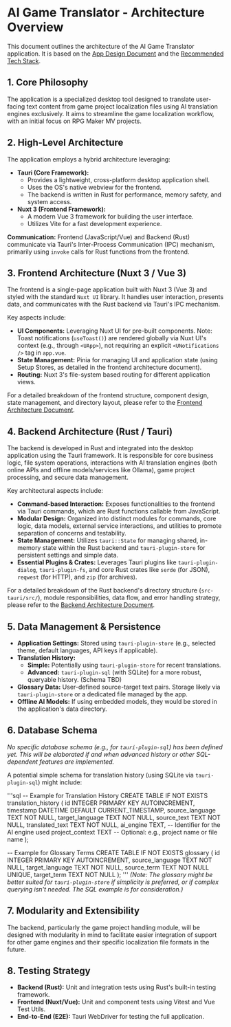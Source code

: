# AI Game Translator - Architecture Overview

This document outlines the architecture of the AI Game Translator application. It is based on the [App Design Document](translator_app_design_document.md) and the [Recommended Tech Stack](recommended_tech_stack.md).

## 1. Core Philosophy

The application is a specialized desktop tool designed to translate user-facing text content from game project localization files using AI translation engines exclusively. It aims to streamline the game localization workflow, with an initial focus on RPG Maker MV projects.

## 2. High-Level Architecture

The application employs a hybrid architecture leveraging:

*   **Tauri (Core Framework):**
    *   Provides a lightweight, cross-platform desktop application shell.
    *   Uses the OS's native webview for the frontend.
    *   The backend is written in Rust for performance, memory safety, and system access.
*   **Nuxt 3 (Frontend Framework):**
    *   A modern Vue 3 framework for building the user interface.
    *   Utilizes Vite for a fast development experience.

**Communication:** Frontend (JavaScript/Vue) and Backend (Rust) communicate via Tauri's Inter-Process Communication (IPC) mechanism, primarily using `invoke` calls for Rust functions from the frontend.

## 3. Frontend Architecture (Nuxt 3 / Vue 3)

The frontend is a single-page application built with Nuxt 3 (Vue 3) and styled with the standard `Nuxt UI` library. It handles user interaction, presents data, and communicates with the Rust backend via Tauri's IPC mechanism.

Key aspects include:
*   **UI Components:** Leveraging Nuxt UI for pre-built components. Note: Toast notifications (`useToast()`) are rendered globally via Nuxt UI's context (e.g., through `<UApp>`), not requiring an explicit `<UNotifications />` tag in `app.vue`.
*   **State Management:** Pinia for managing UI and application state (using Setup Stores, as detailed in the frontend architecture document).
*   **Routing:** Nuxt 3's file-system based routing for different application views.

For a detailed breakdown of the frontend structure, component design, state management, and directory layout, please refer to the [Frontend Architecture Document](@memory-bank/frontend_architecture.md).

## 4. Backend Architecture (Rust / Tauri)

The backend is developed in Rust and integrated into the desktop application using the Tauri framework. It is responsible for core business logic, file system operations, interactions with AI translation engines (both online APIs and offline models/services like Ollama), game project processing, and secure data management.

Key architectural aspects include:
*   **Command-based Interaction:** Exposes functionalities to the frontend via Tauri commands, which are Rust functions callable from JavaScript.
*   **Modular Design:** Organized into distinct modules for commands, core logic, data models, external service interactions, and utilities to promote separation of concerns and testability.
*   **State Management:** Utilizes `tauri::State` for managing shared, in-memory state within the Rust backend and `tauri-plugin-store` for persistent settings and simple data.
*   **Essential Plugins & Crates:** Leverages Tauri plugins like `tauri-plugin-dialog`, `tauri-plugin-fs`, and core Rust crates like `serde` (for JSON), `reqwest` (for HTTP), and `zip` (for archives).

For a detailed breakdown of the Rust backend's directory structure (`src-tauri/src/`), module responsibilities, data flow, and error handling strategy, please refer to the [Backend Architecture Document](@memory-bank/backend_architecture.md).

## 5. Data Management & Persistence

*   **Application Settings:** Stored using `tauri-plugin-store` (e.g., selected theme, default languages, API keys if applicable).
*   **Translation History:**
    *   **Simple:** Potentially using `tauri-plugin-store` for recent translations.
    *   **Advanced:** `tauri-plugin-sql` (with SQLite) for a more robust, queryable history. (Schema TBD)
*   **Glossary Data:** User-defined source-target text pairs. Storage likely via `tauri-plugin-store` or a dedicated file managed by the app.
*   **Offline AI Models:** If using embedded models, they would be stored in the application's data directory.

## 6. Database Schema

*No specific database schema (e.g., for `tauri-plugin-sql`) has been defined yet. This will be elaborated if and when advanced history or other SQL-dependent features are implemented.*

A potential simple schema for translation history (using SQLite via `tauri-plugin-sql`) might include:

'''sql
-- Example for Translation History
CREATE TABLE IF NOT EXISTS translation_history (
    id INTEGER PRIMARY KEY AUTOINCREMENT,
    timestamp DATETIME DEFAULT CURRENT_TIMESTAMP,
    source_language TEXT NOT NULL,
    target_language TEXT NOT NULL,
    source_text TEXT NOT NULL,
    translated_text TEXT NOT NULL,
    ai_engine TEXT, -- Identifier for the AI engine used
    project_context TEXT -- Optional: e.g., project name or file name
);

-- Example for Glossary Terms
CREATE TABLE IF NOT EXISTS glossary (
    id INTEGER PRIMARY KEY AUTOINCREMENT,
    source_language TEXT NOT NULL,
    target_language TEXT NOT NULL,
    source_term TEXT NOT NULL UNIQUE,
    target_term TEXT NOT NULL
);
'''
*(Note: The glossary might be better suited for `tauri-plugin-store` if simplicity is preferred, or if complex querying isn't needed. The SQL example is for consideration.)*

## 7. Modularity and Extensibility

The backend, particularly the game project handling module, will be designed with modularity in mind to facilitate easier integration of support for other game engines and their specific localization file formats in the future.

## 8. Testing Strategy

*   **Backend (Rust):** Unit and integration tests using Rust's built-in testing framework.
*   **Frontend (Nuxt/Vue):** Unit and component tests using Vitest and Vue Test Utils.
*   **End-to-End (E2E):** Tauri WebDriver for testing the full application.
